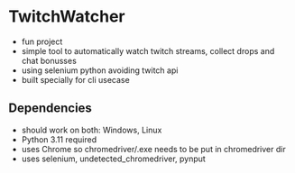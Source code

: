 # TwitchWatcher

- fun project
- simple tool to automatically watch twitch streams, collect drops and chat bonusses
- using selenium python avoiding twitch api
- built specially for cli usecase

## Dependencies

- should work on both: Windows, Linux
- Python 3.11 required
- uses Chrome so chromedriver/.exe needs to be put in chromedriver dir
- uses selenium, undetected_chromedriver, pynput
